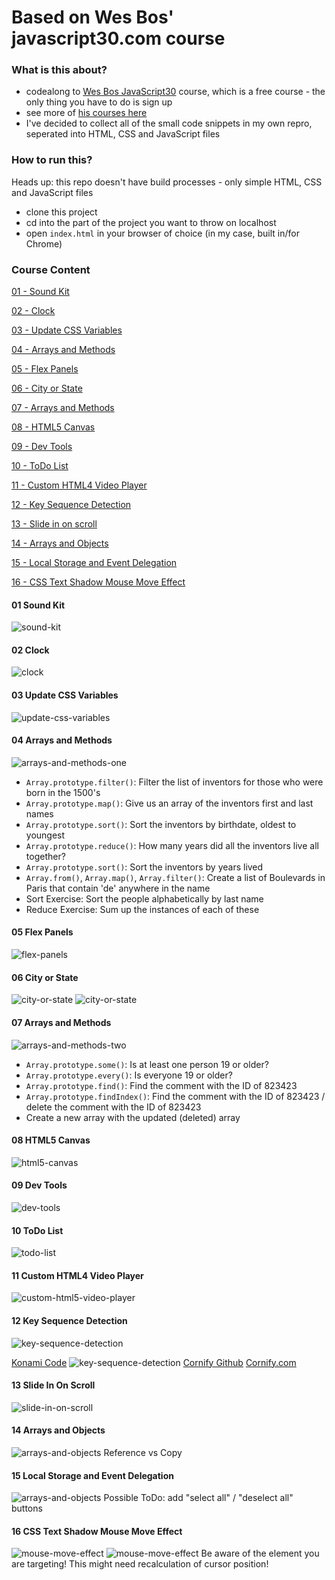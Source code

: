 # Based on Wes Bos' javascript30.com course

### What is this about?

- codealong to [Wes Bos JavaScript30](https://javascript30.com/) course, which is a free course - the only thing you have to do is sign up
- see more of [his courses here](https://wesbos.com/courses)
- I've decided to collect all of the small code snippets in my own repro, seperated into HTML, CSS and JavaScript files

### How to run this?

Heads up: this repo doesn't have build processes - only simple HTML, CSS and JavaScript files

- clone this project
- cd into the part of the project you want to throw on localhost
- open `index.html` in your browser of choice (in my case, built in/for Chrome)

### Course Content

[01 - Sound Kit](#01-sound-kit)

[02 - Clock](#02-clock)

[03 - Update CSS Variables](#03-update-css-variables)

[04 - Arrays and Methods](#04-arrays-and-methods)

[05 - Flex Panels](#05-flex-panels)

[06 - City or State](#06-city-or-state)

[07 - Arrays and Methods](#07-arrays-and-methods)

[08 - HTML5 Canvas](#08-html5-canvas)

[09 - Dev Tools](#09-dev-tools)

[10 - ToDo List](#10-todo-list)

[11 - Custom HTML4 Video Player](#11-custom-html5-video-player)

[12 - Key Sequence Detection](#12-key-sequence-detection)

[13 - Slide in on scroll](#13-slide-in-on-scroll)

[14 - Arrays and Objects](#14-arrays-and-objects)

[15 - Local Storage and Event Delegation](#15-local-storage-and-event-delegation)

[16 - CSS Text Shadow Mouse Move Effect](#16-css-text-shadow-mouse-move-effect)


#### 01 Sound Kit

![sound-kit](/screenshots/screen01-sound-kit.png)

#### 02 Clock

![clock](/screenshots/screen02-clock.png)

#### 03 Update CSS Variables

![update-css-variables](/screenshots/screen03-update-css-vars.png)

#### 04 Arrays and Methods

![arrays-and-methods-one](/screenshots/screen04-arrays-and-methods.png)

- `Array.prototype.filter()`: Filter the list of inventors for those who were born in the 1500's
- `Array.prototype.map()`: Give us an array of the inventors first and last names
- `Array.prototype.sort()`: Sort the inventors by birthdate, oldest to youngest
- `Array.prototype.reduce()`: How many years did all the inventors live all together?
- `Array.prototype.sort()`: Sort the inventors by years lived
- `Array.from()`, `Array.map()`, `Array.filter()`: Create a list of Boulevards in Paris that contain 'de' anywhere in the name
- Sort Exercise: Sort the people alphabetically by last name
- Reduce Exercise: Sum up the instances of each of these

#### 05 Flex Panels

![flex-panels](/screenshots/screen05-flex-panels.png)

#### 06 City or State

![city-or-state](/screenshots/screen06-city-or-state01.png)
![city-or-state](/screenshots/screen06-city-or-state02.png)

#### 07 Arrays and Methods

![arrays-and-methods-two](/screenshots/screen07-arrays-and-methods.png)

- `Array.prototype.some()`: Is at least one person 19 or older?
- `Array.prototype.every()`: Is everyone 19 or older?
- `Array.prototype.find()`: Find the comment with the ID of 823423
- `Array.prototype.findIndex()`: Find the comment with the ID of 823423 / delete the comment with the ID of 823423
- Create a new array with the updated (deleted) array

#### 08 HTML5 Canvas

![html5-canvas](/screenshots/screen08-HTML5-canvas.png)

#### 09 Dev Tools

![dev-tools](/screenshots/screen09-dev-tools.png)

#### 10 ToDo List

![todo-list](/screenshots/screen10-todo-list.png)

#### 11 Custom HTML4 Video Player

![custom-html5-video-player](/screenshots/screen11-video-player.png)

#### 12 Key Sequence Detection

![key-sequence-detection](/screenshots/screen12-key-sequence01.png)

[Konami Code](https://de.wikipedia.org/wiki/Konami_Code)
![key-sequence-detection](/screenshots/screen12-key-sequence02.png)
[Cornify Github](https://github.com/Cornify/Cornify)
[Cornify.com](https://www.cornify.com/)

#### 13 Slide In On Scroll

![slide-in-on-scroll](/screenshots/screen13-slide-in-on-scroll.png)

#### 14 Arrays and Objects

![arrays-and-objects](/screenshots/screen14-arrays-and-objects.png)
Reference vs Copy
#### 15 Local Storage and Event Delegation
![arrays-and-objects](/screenshots/screen15-local-storage.png)
Possible ToDo: add "select all" / "deselect all" buttons
#### 16 CSS Text Shadow Mouse Move Effect
![mouse-move-effect](/screenshots/screen16-shadow-mouse-move01.png)
![mouse-move-effect](/screenshots/screen16-shadow-mouse-move02.png)
Be aware of the element you are targeting! This might need recalculation of cursor position!
